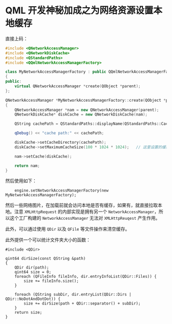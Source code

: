 # QML 开发神秘加成之为网络资源设置本地缓存

直接上码：

```cpp
#include <QNetworkAccessManager>
#include <QNetworkDiskCache>
#include <QStandardPaths>
#include <QQmlNetworkAccessManagerFactory>

class MyNetworkAccessManagerFactory : public QQmlNetworkAccessManagerFactory
{
public:
    virtual QNetworkAccessManager *create(QObject *parent);
};

QNetworkAccessManager *MyNetworkAccessManagerFactory::create(QObject *parent)
{
    QNetworkAccessManager *nam = new QNetworkAccessManager(parent);
    QNetworkDiskCache* diskCache = new QNetworkDiskCache(nam);

    QString cachePath = QStandardPaths::displayName(QStandardPaths::CacheLocation);

    qDebug() << "cache path:" << cachePath;

    diskCache->setCacheDirectory(cachePath);
    diskCache->setMaximumCacheSize(100 * 1024 * 1024);   // 这里设置的缓存大小为 100 MB

    nam->setCache(diskCache);

    return nam;
}
```

然后使用如下：

```
    engine.setNetworkAccessManagerFactory(new MyNetworkAccessManagerFactory);
```

然后一些网络图片，在加载前就会访问本地是否有缓存，如果有，就直接拉取本地。注意 `XMLHttpRequest` 的内部实现是拥有另一个 `NetworkAccessManager`，所以这个工厂构建的 `NetworkAccessManager` 无法对 `XMLHttpReuqest` 产生作用。

此外，可以通过使用 `QDir` 以及 `QFile` 等文件操作来清空缓存。

此外提供一个可以统计文件夹大小的函数：

```
#include <QDir>

qint64 dirSize(const QString &path)
{
    QDir dir(path);
    qint64 size = 0;
    foreach (QFileInfo fileInfo, dir.entryInfoList(QDir::Files)) {
        size += fileInfo.size();
    }

    foreach (QString subDir, dir.entryList(QDir::Dirs | QDir::NoDotAndDotDot)) {
        size += dirSize(path + QDir::separator() + subDir);
    }
    return size;
}
```